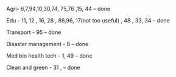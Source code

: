 Agri-   6,7,94,10,30,74, 75,76 ,15, 44 – done 

Edu - 11, 12 , 16, 28 , 86,96, 17(not too useful) , 48 , 33, 34  – done 

Transport - 95 – done 

Disaster management - 8 – done

Med bio health tech  - 1, 49 – done

Clean and green - 31 , – done 
